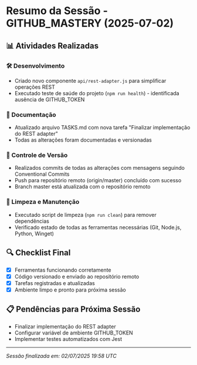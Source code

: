 # Resumo da Sessão - GITHUB_MASTERY (2025-07-02)

## 📊 Atividades Realizadas

### 🛠️ Desenvolvimento
- Criado novo componente `api/rest-adapter.js` para simplificar operações REST
- Executado teste de saúde do projeto (`npm run health`) - identificada ausência de GITHUB_TOKEN

### 📝 Documentação
- Atualizado arquivo TASKS.md com nova tarefa "Finalizar implementação do REST adapter"
- Todas as alterações foram documentadas e versionadas

### 🔄 Controle de Versão
- Realizados commits de todas as alterações com mensagens seguindo Conventional Commits
- Push para repositório remoto (origin/master) concluído com sucesso
- Branch master está atualizada com o repositório remoto

### 🧹 Limpeza e Manutenção
- Executado script de limpeza (`npm run clean`) para remover dependências
- Verificado estado de todas as ferramentas necessárias (Git, Node.js, Python, Winget)

## 🔍 Checklist Final
- [x] Ferramentas funcionando corretamente
- [x] Código versionado e enviado ao repositório remoto
- [x] Tarefas registradas e atualizadas
- [x] Ambiente limpo e pronto para próxima sessão

## 📋 Pendências para Próxima Sessão
- Finalizar implementação do REST adapter
- Configurar variável de ambiente GITHUB_TOKEN
- Implementar testes automatizados com Jest

---
*Sessão finalizada em: 02/07/2025 19:58 UTC*

